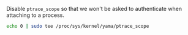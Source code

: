 Disable `ptrace_scope` so that we won't be asked to authenticate when attaching to a process.
```bash
echo 0 | sudo tee /proc/sys/kernel/yama/ptrace_scope
```